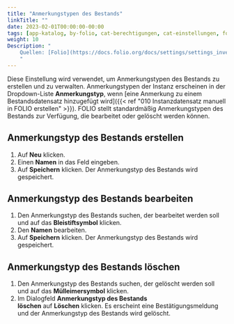 ```yaml
---
title: "Anmerkungstypen des Bestands"
linkTitle: ""
date: 2023-02-01T00:00:00-00:00
tags: [app-katalog, by-folio, cat-berechtigungen, cat-einstellungen, for-admin]
weight: 10
Description: "
    Quellen: [Folio](https://docs.folio.org/docs/settings/settings_inventory/settings_inventory/#settings--inventory--holdings-note-types) & [GBV](https://info.gbv.de/display/FOLIOGBVEXTERN/Einstellungen+(Katalog):+Anmerkungstypen+des+Bestands)
    "
---
```


Diese Einstellung wird verwendet, um Anmerkungstypen des Bestands zu erstellen und zu verwalten. Anmerkungstypen der Instanz erscheinen in der Dropdown-Liste **Anmerkungstyp**, wenn [eine Anmerkung zu einem Bestandsdatensatz hinzugefügt wird]({{< ref "010 Instanzdatensatz manuell in FOLIO erstellen" >}}). FOLIO stellt standardmäßig Anmerkungstypen des Bestands zur Verfügung, die bearbeitet oder gelöscht werden können.

## Anmerkungstyp des Bestands erstellen

1.  Auf **Neu** klicken.
2.  Einen **Namen** in das Feld eingeben.
3.  Auf **Speichern** klicken. Der Anmerkungstyp des Bestands wird gespeichert.

## Anmerkungstyp des Bestands bearbeiten

1.  Den Anmerkungstyp des Bestands suchen, der bearbeitet werden soll und auf das **Bleistiftsymbol** klicken.
2.  Den **Namen** bearbeiten.
3.  Auf **Speichern** klicken. Der Anmerkungstyp des Bestands wird gespeichert.

## Anmerkungstyp des Bestands löschen

1.  Den Anmerkungstyp des Bestands suchen, der gelöscht werden soll und auf das **Mülleimersymbol** klicken.
2.  Im Dialogfeld **Anmerkungstyp des Bestands löschen** auf **Löschen** klicken. Es erscheint eine Bestätigungsmeldung und der Anmerkungstyp des Bestands wird gelöscht.
